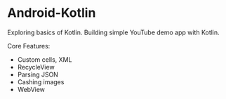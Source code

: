 # Android-Kotlin

Exploring basics of Kotlin.
Building simple YouTube demo app with Kotlin.

Core Features:
- Custom cells, XML
- RecycleView
- Parsing JSON
- Cashing images
- WebView

